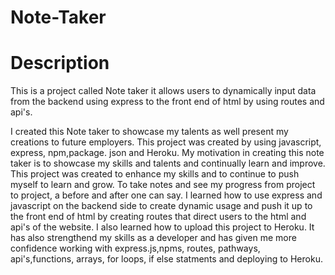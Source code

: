 # Note-Taker

# Description

This is a project called Note taker it allows users to dynamically input data from the backend using express to the front end of html by using routes and api's.

I created this Note taker to showcase my talents as well present my creations to future employers.
This project was created by using javascript, express, npm,package. json and Heroku.
My motivation in creating this note taker is to showcase my skills and talents and continually learn and improve.
This project was created to enhance my skills and to continue to push myself to learn and grow. To take notes and see my progress from project to project, a before and after one can say.
I learned how to use express and javascript on the backend side to create dynamic usage and push it up to the front end of html by creating routes that direct users to the html and api's of the website. I also learned how to upload this project to Heroku.
It has also strengthend my skills as a developer and has given me more confidence working with express.js,npms, routes, pathways, api's,functions, arrays, for loops, if else statments and deploying to Heroku.
